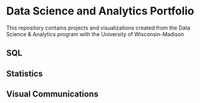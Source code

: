 # Data Science and Analytics Portfolio
This repository contains projects and visualizations created from the Data Science & Analytics program with the University of Wisconsin-Madison
## SQL

## Statistics

## Visual Communications
